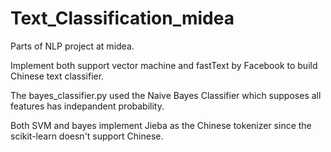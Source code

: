 # Text_Classification_midea

Parts of NLP project at midea.

Implement both support vector machine and fastText by Facebook to build Chinese text classifier. 

The bayes_classifier.py used the Naive Bayes Classifier which supposes all features has indepandent probability. 

Both SVM and bayes implement Jieba as the Chinese tokenizer since the scikit-learn doesn't support Chinese. 



